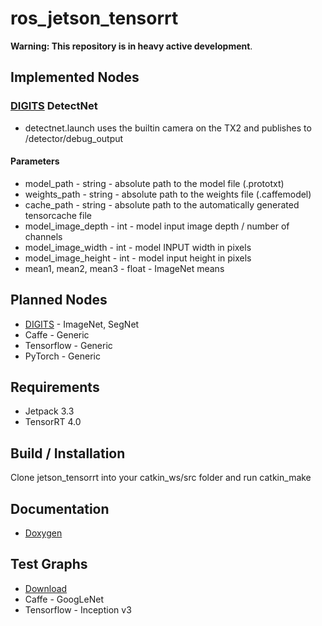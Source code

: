 # ros_jetson_tensorrt
**Warning: This repository is in heavy active development**.

## Implemented Nodes
### [DIGITS][digits] DetectNet
- detectnet.launch uses the builtin camera on the TX2 and publishes to /detector/debug_output
#### Parameters
- model_path - string - absolute path to the model file (.prototxt)
- weights_path - string - absolute path to the weights file (.caffemodel)
- cache_path - string - absolute path to the automatically generated tensorcache file
- model_image_depth - int - model input image depth / number of channels
- model_image_width - int - model INPUT width in pixels
- model_image_height - int - model input height in pixels
- mean1, mean2, mean3 - float - ImageNet means


## Planned Nodes
- [DIGITS][digits] - ImageNet, SegNet
- Caffe - Generic
- Tensorflow - Generic
- PyTorch - Generic

## Requirements
- Jetpack 3.3
- TensorRT 4.0

## Build / Installation
Clone jetson_tensorrt into your catkin_ws/src folder and run catkin_make

## Documentation
- [Doxygen][docs]

## Test Graphs
- [Download][test_graphs]
- Caffe - GoogLeNet
- Tensorflow - Inception v3

[digits]: https://github.com/NVIDIA/DIGITS
[docs]: https://csvance.github.io/ros_jetson_tensorrt/
[test_graphs]: https://www.dropbox.com/s/t4mso4qwa64dsh7/models.zip?dl=0
